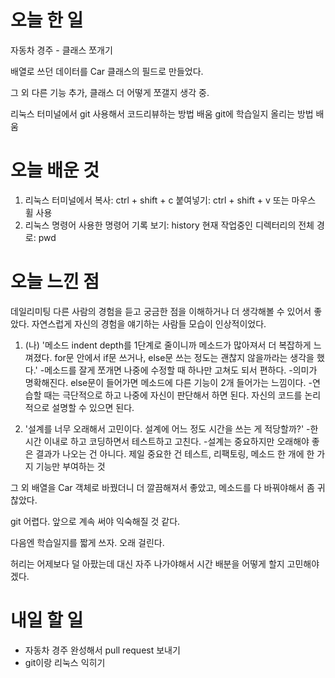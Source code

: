 # 오늘 한 일
자동차 경주 - 클래스 쪼개기 

배열로 쓰던 데이터를 Car 클래스의 필드로 만들었다.

그 외 다른 기능 추가, 클래스 더 어떻게 쪼갤지 생각 중.

리눅스 터미널에서 git 사용해서 코드리뷰하는 방법 배움
git에 학습일지 올리는 방법 배움
 
# 오늘 배운 것
1. 리눅스 터미널에서
복사: ctrl + shift + c
붙여넣기: ctrl + shift + v
또는 마우스  휠 사용
2. 리눅스  명령어
사용한 명령어 기록 보기: history
현재 작업중인 디렉터리의 전체 경로: pwd

# 오늘 느낀 점
데일리미팅
다른 사람의 경험을 듣고 궁금한 점을 이해하거나 더 생각해볼 수 있어서 좋았다. 
자연스럽게 자신의 경험을 얘기하는 사람들 모습이 인상적이었다.
  
1. (나) '메소드 indent depth를 1단계로 줄이니까 메소드가 많아져서 더 복잡하게 느껴졌다. 
for문 안에서 if문 쓰거나, else문 쓰는 정도는 괜찮지 않을까라는 생각을 했다.' 
-메소드를 잘게 쪼개면 나중에 수정할 때 하나만 고쳐도 되서 편하다. 
-의미가 명확해진다. else문이 들어가면 메소드에 다른 기능이 2개 들어가는 느낌이다.
-연습할 때는 극단적으로 하고 나중에 자신이 판단해서 하면 된다. 자신의 코드를 논리적으로 설명할 수 있으면 된다.  

2. '설계를 너무 오래해서 고민이다. 설계에 어느 정도 시간을 쓰는 게 적당할까?'
-한 시간 이내로 하고 코딩하면서 테스트하고 고친다. 
-설계는 중요하지만 오래해야 좋은 결과가 나오는 건 아니다. 
제일 중요한 건  테스트, 리팩토링, 메소드 한 개에 한 가지 기능만 부여하는 것

그 외
배열을 Car 객체로 바꿨더니 더 깔끔해져서 좋았고, 메소드를 다 바꿔야해서 좀 귀찮았다.  

git 어렵다. 앞으로 계속 써야 익숙해질 것 같다. 

다음엔 학습일지를 짧게 쓰자. 오래 걸린다.

허리는 어제보다 덜 아팠는데 대신 자주 나가야해서 시간 배분을 어떻게 할지 고민해야겠다. 

# 내일 할 일
- 자동차 경주 완성해서 pull request 보내기
- git이랑 리눅스 익히기
